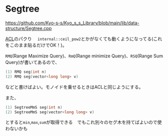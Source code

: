 # Segtree
https://github.com/Kyo-s-s/Kyo_s_s_Library/blob/main/lib/data-structure/Segtree.cpp

[ACL](https://atcoder.github.io/ac-library/document_ja/segtree.html)のパクり　
`internal::ceil_pow2`とかがなくても動くようになってる(これをこのまま貼るだけでOK！)。

`RMQ`(Range Maximize Query)、`RmQ`(Range minimize Query)、`RSQ`(Range Sum Query)が書いてあるので、
```cpp
(1) RMQ seg(int n)
(2) RMQ seg(vector<long long> v)
```
などと書けばよい。モノイドを乗せるときはACLと同じようにする。

また、
```cpp
(1) SegtreeMmS seg(int n)
(2) SegtreeMmS seg(vector<long long> v)
```
とすると`min`,`max`,`sum`が取得できる　でもこれ別々のセグ木を持てばよいので使わないかも